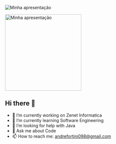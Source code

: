 ![Minha apresentação](https://user-images.githubusercontent.com/74038190/225813708-98b745f2-7d22-48cf-9150-083f1b00d6c9.gif)



<img src="https://user-images.githubusercontent.com/74038190/225813708-98b745f2-7d22-48cf-9150-083f1b00d6c9.gif" width="250" alt="Minha apresentação" />




## Hi there 👋





- 🔭 I’m currently working on Zenet Informatica
- 🌱 I’m currently learning Software Engineering
- 🤔 I’m looking for help with Java
- 💬 Ask me about Code
- 📫 How to reach me: andrefortini098@gmail.com


